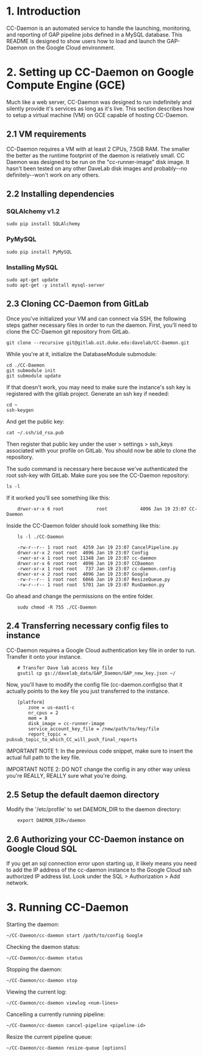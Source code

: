 # 1. Introduction

CC-Daemon is an automated service to handle the launching, monitoring, and reporting of GAP pipeline jobs defined in a MySQL database. This README is designed to show users how to load and launch the GAP-Daemon on the Google Cloud environment. 

# 2. Setting up CC-Daemon on Google Compute Engine (GCE)
Much like a web server, CC-Daemon was designed to run indefinitely and silently provide it's services as long as it's live. This section describes how to setup a virtual machine (VM) on GCE capable of hosting CC-Daemon.

## 2.1 VM requirements
CC-Daemon requires a VM with at least 2 CPUs, 7.5GB RAM. The smaller the better as the runtime footprint of the daemon is relatively small. CC Daemon was designed to be run on the "cc-runner-image" disk image. It hasn't been tested on any other DaveLab disk images and probably--no definitely--won't work on any others.

## 2.2 Installing dependencies
### SQLAlchemy v1.2
	
    sudo pip install SQLAlchemy

### PyMySQL

	sudo pip install PyMySQL

### Installing MySQL

	sudo apt-get update
    sudo apt-get -y install mysql-server
    

## 2.3 Cloning CC-Daemon from GitLab
Once you've initialized your VM and can connect via SSH, the following steps gather necessary files in order to run the daemon. First, you'll need to clone the CC-Daemon git repository from GitLab. 

	git clone --recursive git@gitlab.oit.duke.edu:davelab/CC-Daemon.git
	
While you're at it, initialize the DatabaseModule submodule:

    cd ./CC-Daemon
    git submodule init
    git submodule update

If that doesn't work, you may need to make sure the instance's ssh key is registered with the gitlab project. Generate an ssh key if needed:

    cd ~
    ssh-keygen
    
And get the public key:

    cat ~/.ssh/id_rsa.pub
     
Then register that public key under the user > settings > ssh_keys associated with your profile on GitLab.
You should now be able to clone the repository. 

The sudo command is necessary here because we've authenticated the root ssh-key with GitLab. Make sure you see the CC-Daemon repository:

	ls -l
If it worked you'll see something like this:     
		
        drwxr-xr-x 6 root            root            4096 Jan 19 23:07 CC-Daemon
Inside the CC-Daemon folder should look something like this:

		ls -l ./CC-Daemon
        
        -rw-r--r-- 1 root root  4259 Jan 19 23:07 CancelPipeline.py
		drwxr-xr-x 2 root root  4096 Jan 19 23:07 Config
		-rwxr-xr-x 1 root root 11348 Jan 19 23:07 cc-daemon
		drwxr-xr-x 6 root root  4096 Jan 19 23:07 CCDaemon
		-rwxr-xr-x 1 root root   737 Jan 19 23:07 cc-daemon.config
		drwxr-xr-x 2 root root  4096 Jan 19 23:07 Google
		-rw-r--r-- 1 root root  6066 Jan 19 23:07 ResizeQueue.py
		-rw-r--r-- 1 root root  5701 Jan 19 23:07 RunDaemon.py
Go ahead and change the permissions on the entire folder.

		sudo chmod -R 755 ./CC-Daemon
## 2.4 Transferring necessary config files to instance
CC-Daemon requires a Google Cloud authentication key file in order to run. Transfer it onto your instance. 

        # Transfer Dave lab access key file
        gsutil cp gs://davelab_data/GAP_Daemon/GAP_new_key.json ~/
 
 Now, you'll have to modify the config file (cc-daemon.config)so that it actually points to the key file you just transferred to the instance. 
 
 		[platform]
        	zone = us-east1-c
        	nr_cpus = 2
        	mem = 8
        	disk_image = cc-runner-image
        	service_account_key_file = /new/path/to/key/file
        	report_topic = pubsub_topic_to_which_CC_will_push_final_reports

IMPORTANT NOTE 1: In the previous code snippet, make sure to insert the actual full path to the key file.

IMPORTANT NOTE 2: DO NOT change the config in any other way unless you're REALLY, REALLY sure what you're doing.

## 2.5 Setup the default daemon directory

Modify the '/etc/profile' to set DAEMON_DIR to the daemon directory:

        export DAEMON_DIR=/daemon

## 2.6 Authorizing your CC-Daemon instance on Google Cloud SQL
If you get an sql connection error upon starting up, it likely means you need to add the IP address
of the cc-daemon instance to the Google Cloud ssh authorized IP address list. Look under the SQL > Authorization > Add network.

# 3. Running CC-Daemon

Starting the daemon:

	~/CC-Daemon/cc-daemon start /path/to/config Google

Checking the daemon status:

	~/CC-Daemon/cc-daemon status

Stopping the daemon:

	~/CC-Daemon/cc-daemon stop
    
Viewing the current log:

	~/CC-Daemon/cc-daemon viewlog <num-lines>
    
Cancelling a currently running pipeline:

	~/CC-Daemon/cc-daemon cancel-pipeline <pipeline-id>

Resize the current pipeline queue:

	~/CC-Daemon/cc-daemon resize-queue [options]
    
